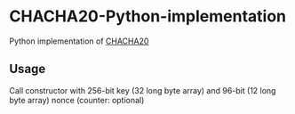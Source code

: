 # CHACHA20-Python-implementation
Python implementation of <a href="https://datatracker.ietf.org/doc/html/rfc8439" target="_blank">CHACHA20</a>

## Usage
Call constructor with 256-bit key (32 long byte array) and 96-bit (12 long byte array) nonce (counter: optional) 
